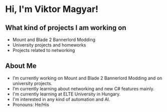 # Hi, I'm Viktor Magyar!

## What kind of projects I am working on
- Mount and Blade 2 Bannerlord Modding
- University projects and homeworks
- Projects related to networking
## About Me
- I’m currently working on Mount and Blade 2 Bannerlord Modding and on university projects.
- I’m currently learning about networking and new C# features mainly.
- I'm currently learning at ELTE University in Hungary.
- I'm interested in any kind of automation and AI.
- Pronouns: He/His
